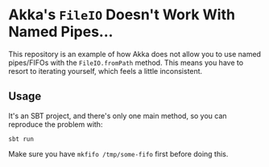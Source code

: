 # Akka's `FileIO` Doesn't Work With Named Pipes...

This repository is an example of how Akka does not allow you to use named pipes/FIFOs with the `FileIO.fromPath` method. This means you have to resort to iterating yourself, which feels a little inconsistent.

## Usage

It's an SBT project, and there's only one main method, so you can reproduce the problem with:

```
sbt run
```

Make sure you have `mkfifo /tmp/some-fifo` first before doing this.
